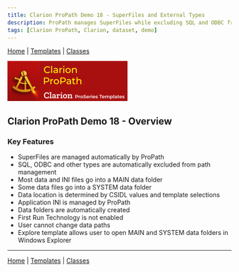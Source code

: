 ```yaml
---
title: Clarion ProPath Demo 18 - SuperFiles and External Types
description: ProPath manages SuperFiles while excluding SQL and ODBC from path control.
tags: [Clarion ProPath, Clarion, dataset, demo]
---
```


[Home](../index.md) | [Templates](../templates/index.md) | [Classes](../classes/index.md)

[![ProPath logo](../assets/images/ProPath270x90.png)](https://www.clarionproseries.com/html/propath.html)

## Clarion ProPath Demo 18 - Overview

### Key Features

- SuperFiles are managed automatically by ProPath
- SQL, ODBC and other types are automatically excluded from path management
- Most data and INI files go into a MAIN data folder
- Some data files go into a SYSTEM data folder
- Data location is determined by CSIDL values and template selections
- Application INI is managed by ProPath
- Data folders are automatically created
- First Run Technology is not enabled
- User cannot change data paths
- Explore template allows user to open MAIN and SYSTEM data folders in Windows Explorer

---

[Home](../index.md) | [Templates](../templates/index.md) | [Classes](../classes/index.md)
